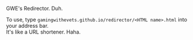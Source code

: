 GWE's Redirector. Duh.

To use, type `gamingwithevets.github.io/redirector/<HTML name>.html` into your address bar.  
It's like a URL shortener. Haha.
